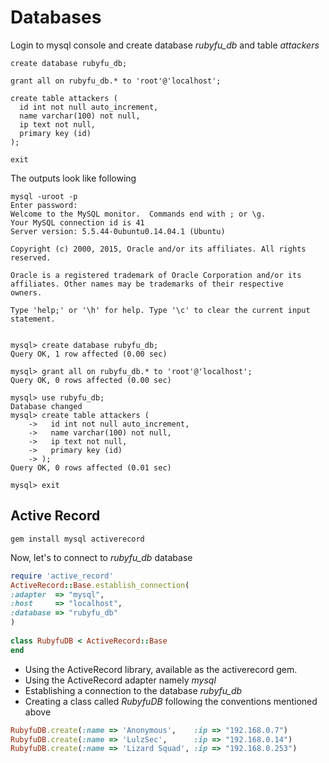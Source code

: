 # Databases


Login to mysql console and create database *rubyfu_db* and table *attackers*

```
create database rubyfu_db;

grant all on rubyfu_db.* to 'root'@'localhost';

create table attackers (
  id int not null auto_increment,
  name varchar(100) not null, 
  ip text not null,  
  primary key (id)  
);  

exit
```

The outputs look like following 
```
mysql -uroot -p
Enter password: 
Welcome to the MySQL monitor.  Commands end with ; or \g.
Your MySQL connection id is 41
Server version: 5.5.44-0ubuntu0.14.04.1 (Ubuntu)

Copyright (c) 2000, 2015, Oracle and/or its affiliates. All rights reserved.

Oracle is a registered trademark of Oracle Corporation and/or its
affiliates. Other names may be trademarks of their respective
owners.

Type 'help;' or '\h' for help. Type '\c' to clear the current input statement.


mysql> create database rubyfu_db;
Query OK, 1 row affected (0.00 sec)

mysql> grant all on rubyfu_db.* to 'root'@'localhost'; 
Query OK, 0 rows affected (0.00 sec)

mysql> use rubyfu_db;
Database changed
mysql> create table attackers (
    ->   id int not null auto_increment,
    ->   name varchar(100) not null, 
    ->   ip text not null,  
    ->   primary key (id)  
    -> );  
Query OK, 0 rows affected (0.01 sec)

mysql> exit
```

## Active Record
```
gem install mysql activerecord
```

Now, let's to connect to *rubyfu_db* database 
```ruby
require 'active_record'  
ActiveRecord::Base.establish_connection(  
:adapter  => "mysql",  
:host     => "localhost",  
:database => "rubyfu_db"  
)  
  
class RubyfuDB < ActiveRecord::Base  
end  
```
- Using the ActiveRecord library, available as the activerecord gem.
- Using the ActiveRecord adapter namely *mysql*
- Establishing a connection to the database *rubyfu_db*
- Creating a class called *RubyfuDB* following the conventions mentioned above



```ruby
RubyfuDB.create(:name => 'Anonymous',    :ip => "192.168.0.7")  
RubyfuDB.create(:name => 'LulzSec',      :ip => "192.168.0.14")  
RubyfuDB.create(:name => 'Lizard Squad', :ip => "192.168.0.253")  
```








